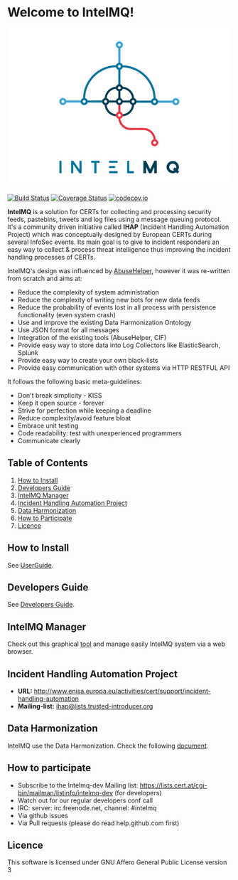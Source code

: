 Welcome to IntelMQ!
===================

![IntelMQ](https://raw.githubusercontent.com/certtools/intelmq/master/docs/images/Logo_Intel_MQ.png)

[![Build Status](https://travis-ci.org/certtools/intelmq.svg?branch=master)](https://travis-ci.org/certtools/intelmq)
[![Coverage Status](https://coveralls.io/repos/github/certtools/intelmq/badge.svg?branch=master)](https://coveralls.io/github/certtools/intelmq?branch=master)
[![codecov.io](https://codecov.io/github/certtools/intelmq/coverage.svg?branch=master)](https://codecov.io/github/certtools/intelmq?branch=master)


**IntelMQ** is a solution for CERTs for collecting and processing security 
feeds, pastebins, tweets and log files using a message queuing protocol. 
It's a community driven initiative called **IHAP** (Incident Handling 
Automation Project) which was conceptually designed 
by European CERTs during several InfoSec events. Its main goal is to 
give to incident responders an easy way to collect & process threat 
intelligence thus improving the incident handling processes of CERTs.

IntelMQ's design was influenced by 
[AbuseHelper](https://bitbucket.org/clarifiednetworks/abusehelper), 
however it was re-written from scratch and aims at:

* Reduce the complexity of system administration
* Reduce the complexity of writing new bots for new data feeds
* Reduce the probability of events lost in all process with persistence functionality (even system crash)
* Use and improve the existing Data Harmonization Ontology
* Use JSON format for all messages
* Integration of the existing tools (AbuseHelper, CIF)
* Provide easy way to store data into Log Collectors like ElasticSearch, Splunk
* Provide easy way to create your own black-lists
* Provide easy communication with other systems via HTTP RESTFUL API

It follows the following basic meta-guidelines:

* Don't break simplicity - KISS
* Keep it open source - forever
* Strive for perfection while keeping a deadline
 * Reduce complexity/avoid feature bloat
 * Embrace unit testing
 * Code readability: test with unexperienced programmers
* Communicate clearly


## Table of Contents

1. [How to Install](#how-to-install)
2. [Developers Guide](#dev-guide)
3. [IntelMQ Manager](#control-platform)
4. [Incident Handling Automation Project](#incident-handling-automation-project)
5. [Data Harmonization](#data-harmonization)
6. [How to Participate](#how-to-participate)
6. [Licence](#licence)


<a name="how-to-install"></a>
## How to Install

See [UserGuide](docs/User-Guide.md).


<a name="dev-guide"></a>
## Developers Guide

See [Developers Guide](docs/Developers-Guide.md).

<a name="control-platform"></a>
## IntelMQ Manager

Check out this graphical [tool](https://github.com/certtools/intelmq-manager) and manage easily IntelMQ system via a web browser.


<a name="incident-handling-automation-project"></a>
## Incident Handling Automation Project

* **URL:** http://www.enisa.europa.eu/activities/cert/support/incident-handling-automation
* **Mailing-list:** ihap@lists.trusted-introducer.org


<a name="data-harmonization"></a>
## Data Harmonization

IntelMQ use the Data Harmonization. Check the following 
[document](docs/Data-Harmonization.md).

<a name="how-to-participate"></a>
## How to participate

  * Subscribe to the Intelmq-dev Mailing list: https://lists.cert.at/cgi-bin/mailman/listinfo/intelmq-dev (for developers)
  * Watch out for our regular developers conf call
  * IRC: server: irc.freenode.net, channel: #intelmq
  * Via github issues 
  * Via Pull requests (please do read help.github.com first)
  

<a name="licence"></a>
## Licence

This software is licensed under GNU Affero General Public License version 3
